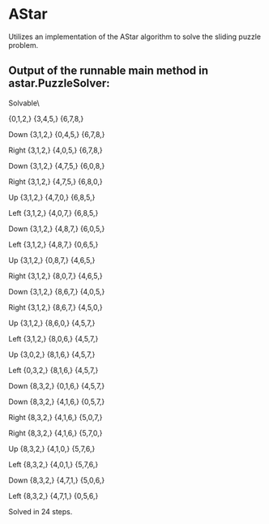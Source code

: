 # AStar

Utilizes an implementation of the AStar algorithm to solve the sliding puzzle problem.

## Output of the runnable main method in astar.PuzzleSolver:

Solvable\

{0,1,2,}
{3,4,5,}
{6,7,8,}

Down
{3,1,2,}
{0,4,5,}
{6,7,8,}

Right
{3,1,2,}
{4,0,5,}
{6,7,8,}

Down
{3,1,2,}
{4,7,5,}
{6,0,8,}

Right
{3,1,2,}
{4,7,5,}
{6,8,0,}

Up
{3,1,2,}
{4,7,0,}
{6,8,5,}

Left
{3,1,2,}
{4,0,7,}
{6,8,5,}

Down
{3,1,2,}
{4,8,7,}
{6,0,5,}

Left
{3,1,2,}
{4,8,7,}
{0,6,5,}

Up
{3,1,2,}
{0,8,7,}
{4,6,5,}

Right
{3,1,2,}
{8,0,7,}
{4,6,5,}

Down
{3,1,2,}
{8,6,7,}
{4,0,5,}

Right
{3,1,2,}
{8,6,7,}
{4,5,0,}

Up
{3,1,2,}
{8,6,0,}
{4,5,7,}

Left
{3,1,2,}
{8,0,6,}
{4,5,7,}

Up
{3,0,2,}
{8,1,6,}
{4,5,7,}

Left
{0,3,2,}
{8,1,6,}
{4,5,7,}

Down
{8,3,2,}
{0,1,6,}
{4,5,7,}

Down
{8,3,2,}
{4,1,6,}
{0,5,7,}

Right
{8,3,2,}
{4,1,6,}
{5,0,7,}

Right
{8,3,2,}
{4,1,6,}
{5,7,0,}

Up
{8,3,2,}
{4,1,0,}
{5,7,6,}

Left
{8,3,2,}
{4,0,1,}
{5,7,6,}

Down
{8,3,2,}
{4,7,1,}
{5,0,6,}

Left
{8,3,2,}
{4,7,1,}
{0,5,6,}

Solved in 24 steps.
